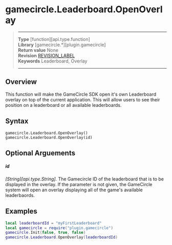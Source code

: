 # gamecircle.Leaderboard.OpenOverlay

> --------------------- ------------------------------------------------------------------------------------------
> __Type__              [function][api.type.function]  
> __Library__           [gamecircle.*][plugin.gamecircle]  
> __Return value__      None  
> __Revision__          [REVISION_LABEL](REVISION_URL)  
> __Keywords__          Leaderboard, Overlay  
> --------------------- ------------------------------------------------------------------------------------------


## Overview
This function will make the GameCircle SDK open it's own Leaderboard overlay on top of the current application. This will allow users to see their position on a leaderboard or all available leaderboards.


## Syntax
	gamecircle.Leaderboard.OpenOverlay()
	gamecircle.Leaderboard.OpenOverlay(id)
	
## Optional Arguements
##### id
_[String][api.type.String]._ The Gamecircle ID of the leaderboard that is to be displayed in the overlay. If the parameter is not given, the GameCircle system will open an overlay displaying all of the game's available leaderbaords.


## Examples

``````lua  
local leaderboardId = "myFirstLeaderboard"  
local gamecircle = require("plugin.gamecircle")  
gamecircle.Init(false, true, false)  
gamecircle.Leaderboard.OpenOverlay(leaderboardId)  
``````